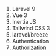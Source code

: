 1. Laravel 9
2. Vue 3
3. Inertia JS
4. Tailwind CSS 3
5. laravel/breeze
6. Authentication
7. Authorization
